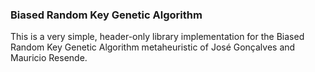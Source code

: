 ### Biased Random Key Genetic Algorithm

This is a very simple, header-only library implementation for the Biased Random Key Genetic Algorithm metaheuristic of José Gonçalves and Mauricio Resende.
